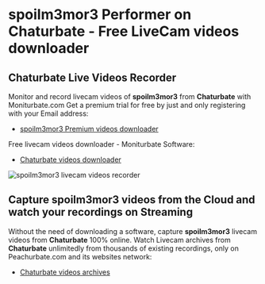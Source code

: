 # spoilm3mor3 Performer on Chaturbate - Free LiveCam videos downloader

## Chaturbate Live Videos Recorder

Monitor and record livecam videos of **spoilm3mor3** from **Chaturbate** with Moniturbate.com
Get a premium trial for free by just and only registering with your Email address:
* [spoilm3mor3 Premium videos downloader](https://moniturbate.com/request-demo-licence-key.html)

Free livecam videos downloader - Moniturbate Software:
* [Chaturbate videos downloader](https://moniturbate.com/moniturbate-download-software.html)

![spoilm3mor3 livecam videos recorder](https://peachurnet.com/templates/moniturbate-software.png)


## Capture spoilm3mor3 videos from the Cloud and watch your recordings on Streaming

Without the need of downloading a software, capture **spoilm3mor3** livecam videos from **Chaturbate** 100% online.
Watch Livecam archives from **Chaturbate** unlimitedly from thousands of existing recordings, only on Peachurbate.com and its websites network:
* [Chaturbate videos archives](https://peachurnet.com/)
